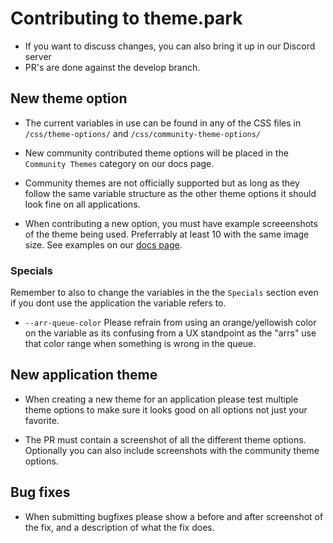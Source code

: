 # Contributing to theme.park

- If you want to discuss changes, you can also bring it up in our Discord server
- PR's are done against the develop branch.

## New theme option

- The current variables in use can be found in any of the CSS files in `/css/theme-options/` and `/css/community-theme-options/`

- New community contributed theme options will be placed in the `Community Themes` category on our docs page.

- Community themes are not officially supported but as long as they follow the same variable structure as the other theme options it should look fine on all applications.

- When contributing a new option, you must have example screeenshots of the theme being used. Preferrably at least 10 with the same image size. See examples on our [docs page](https://docs.theme-park.dev/community-themes/).

### Specials

Remember to also to change the variables in the the `Specials` section even if you dont use the application the variable refers to.

- `--arr-queue-color` Please refrain from using an orange/yellowish color on the variable as its confusing from a UX standpoint as the "arrs" use that color range when something is wrong in the queue.

## New application theme

- When creating a new theme for an application please test multiple theme options to make sure it looks good on all options not just your favorite.

- The PR must contain a screenshot of all the different theme options. Optionally you can also include screenshots with the community theme options.

## Bug fixes

- When submitting bugfixes please show a before and after screenshot of the fix, and a description of what the fix does.
